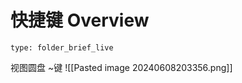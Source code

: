 # 快捷键 Overview
 
```ccard
type: folder_brief_live
```
 
视图圆盘
~键
![[Pasted image 20240608203356.png]]